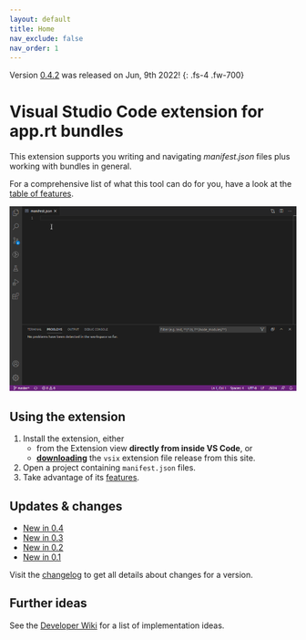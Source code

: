 ```yaml
---
layout: default
title: Home
nav_exclude: false
nav_order: 1
---
```


Version [0.4.2](updates/v0.4.html) was released on Jun, 9th 2022!
{: .fs-4 .fw-700}

# Visual Studio Code extension for app.rt bundles

This extension supports you writing and navigating *manifest.json* files plus working with bundles in general.

For a comprehensive list of what this tool can do for you, have a look at the [table of features](features/manifest-editing.html). 

![Features Demo](images/demo.gif)

## Using the extension

1. Install the extension, either 
   * from the Extension view **directly from inside VS Code**, or
   * [**downloading**](https://github.com/ctjdr/vscode-apprt-bundles/releases) the `vsix` extension file release from this site.
2. Open a project containing `manifest.json` files.
3. Take advantage of its [features](features/manifest-editing.html).

## Updates & changes

* [New in 0.4](updates/v0.4.html)
* [New in 0.3](updates/v0.3.html)
* [New in 0.2](updates/v0.2.html)
* [New in 0.1](updates/v0.1.html)

Visit the [changelog](updates/CHANGELOG.html) to get all details about changes for a version. 


## Further ideas

See the [Developer Wiki](https://github.com/ctjdr/vscode-apprt-bundles/wiki/Implementation-Ideas) for a list of implementation ideas.
